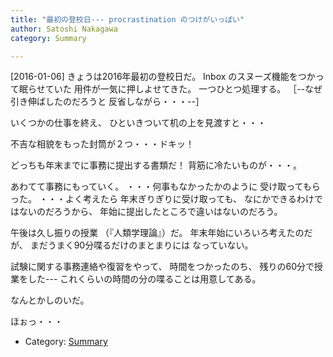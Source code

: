 ```yaml
---
title: "最初の登校日--- procrastination のつけがいっぱい"
author: Satoshi Nakagawa
category: Summary

---
```


[2016-01-06]  きょうは2016年最初の登校日だ。
Inbox のスヌーズ機能をつかって眠らせていた
用件が一気に押しよせてきた。
一つひとつ処理する。
［--なぜ引き伸ばしたのだろうと
反省しながら・・・--］

 いくつかの仕事を終え、
ひといきついて机の上を見渡すと・・・

 不吉な相貌をもった封筒が２つ・・・ドキッ！

 どっちも年末までに事務に提出する書類だ！
背筋に冷たいものが・・・。

 あわてて事務にもっていく。
・・・何事もなかったかのように
受け取ってもらった。
・・・よく考えたら
年末ぎりぎりに受け取っても、
なにかできるわけではないのだろうから、
年始に提出したところで違いはないのだろう。

<!--more-->

 午後は久し振りの授業
（『人類学理論』）だ。
年末年始にいろいろ考えたのだが、
まだうまく90分喋るだけのまとまりには
なっていない。

 試験に関する事務連絡や復習をやって、
時間をつかったのち、
残りの60分で授業をした---
これくらいの時間の分の喋ることは用意してある。

 なんとかしのいだ。

 ほぉっ・・・

- Category: [Summary](/categories.html#Summary)

